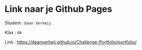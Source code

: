 # Link naar je Github Pages

Student : `Daan Verheij`

Klas    : `0A`

Link    : https://daanverheij.github.io/Challenge-Portfolio/portfolio/